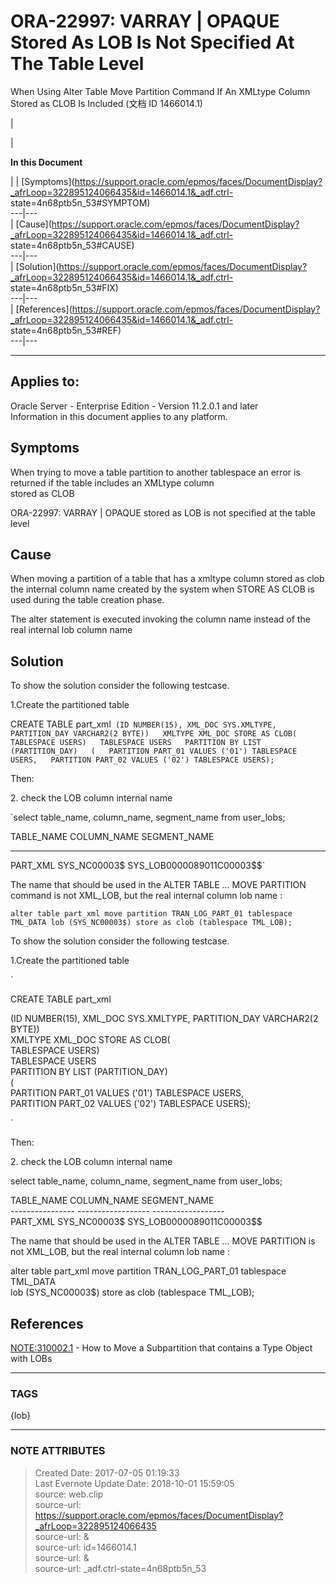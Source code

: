 # ORA-22997: VARRAY | OPAQUE Stored As LOB Is Not Specified At The Table Level
When Using Alter Table Move Partition Command If An XMLtype Column Stored as
CLOB Is Included (文档 ID 1466014.1)

  

|

|

 **In this Document**  

| |
[Symptoms](https://support.oracle.com/epmos/faces/DocumentDisplay?_afrLoop=322895124066435&id=1466014.1&_adf.ctrl-
state=4n68ptb5n_53#SYMPTOM)  
---|---  
|
[Cause](https://support.oracle.com/epmos/faces/DocumentDisplay?_afrLoop=322895124066435&id=1466014.1&_adf.ctrl-
state=4n68ptb5n_53#CAUSE)  
---|---  
|
[Solution](https://support.oracle.com/epmos/faces/DocumentDisplay?_afrLoop=322895124066435&id=1466014.1&_adf.ctrl-
state=4n68ptb5n_53#FIX)  
---|---  
|
[References](https://support.oracle.com/epmos/faces/DocumentDisplay?_afrLoop=322895124066435&id=1466014.1&_adf.ctrl-
state=4n68ptb5n_53#REF)  
---|---  
  
* * *

## Applies to:

Oracle Server - Enterprise Edition - Version 11.2.0.1 and later  
Information in this document applies to any platform.  

## Symptoms

When trying to move a table partition to another tablespace an error is
returned if the table includes an XMLtype column  
stored as CLOB  
  
ORA-22997: VARRAY | OPAQUE stored as LOB is not specified at the table level

## Cause

When moving a partition of a table that has a xmltype column stored as clob
the internal column name created by the system when STORE AS CLOB is  
used during the table creation phase.

The alter statement is executed invoking the column name instead of the real
internal lob column name  

## Solution

To show the solution consider the following testcase.

1.Create the partitioned table

CREATE TABLE part_xml` (ID NUMBER(15), XML_DOC SYS.XMLTYPE, PARTITION_DAY
VARCHAR2(2 BYTE))  
XMLTYPE XML_DOC STORE AS CLOB(  
TABLESPACE USERS)  
TABLESPACE USERS  
PARTITION BY LIST (PARTITION_DAY)  
(  
PARTITION PART_01 VALUES ('01') TABLESPACE USERS,  
PARTITION PART_02 VALUES ('02') TABLESPACE USERS);`

Then:

2\. check the LOB column internal name

`select table_name, column_name, segment_name from user_lobs;  
  
TABLE_NAME COLUMN_NAME SEGMENT_NAME  
---------------- ------------------ ------------------  
PART_XML SYS_NC00003$ SYS_LOB0000089011C00003$$`

  
  
The name that should be used in the ALTER TABLE ... MOVE PARTITION command is
not XML_LOB, but the real internal column lob name :

`alter table part_xml move partition TRAN_LOG_PART_01 tablespace TML_DATA lob
(SYS_NC00003$) store as clob (tablespace TML_LOB);`

To show the solution consider the following testcase.

1.Create the partitioned table

`

CREATE TABLE part_xml

(ID NUMBER(15), XML_DOC SYS.XMLTYPE, PARTITION_DAY VARCHAR2(2 BYTE))  
XMLTYPE XML_DOC STORE AS CLOB(  
TABLESPACE USERS)  
TABLESPACE USERS  
PARTITION BY LIST (PARTITION_DAY)  
(  
PARTITION PART_01 VALUES ('01') TABLESPACE USERS,  
PARTITION PART_02 VALUES ('02') TABLESPACE USERS);

`

  
Then:

2\. check the LOB column internal name

select table_name, column_name, segment_name from user_lobs;  
  
TABLE_NAME COLUMN_NAME SEGMENT_NAME  
\---------------- ------------------ ------------------  
PART_XML SYS_NC00003$ SYS_LOB0000089011C00003$$  
  
The name that should be used in the ALTER TABLE ... MOVE PARTITION is not
XML_LOB, but the real internal column lob name :  
  
alter table part_xml move partition TRAN_LOG_PART_01 tablespace TML_DATA  
lob (SYS_NC00003$) store as clob (tablespace TML_LOB);

## References

[NOTE:310002.1](https://support.oracle.com/epmos/faces/DocumentDisplay?parent=DOCUMENT&sourceId=1466014.1&id=310002.1)
\- How to Move a Subpartition that contains a Type Object with LOBs  
  
  
  



---
### TAGS
{lob}

---
### NOTE ATTRIBUTES
>Created Date: 2017-07-05 01:19:33  
>Last Evernote Update Date: 2018-10-01 15:59:05  
>source: web.clip  
>source-url: https://support.oracle.com/epmos/faces/DocumentDisplay?_afrLoop=322895124066435  
>source-url: &  
>source-url: id=1466014.1  
>source-url: &  
>source-url: _adf.ctrl-state=4n68ptb5n_53  